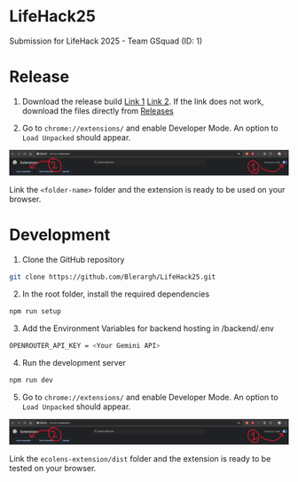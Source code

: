 # LifeHack25
Submission for LifeHack 2025 - Team GSquad (ID: 1)

# Release
1. Download the release build [Link 1](https://github.com/user-attachments/files/20779773/EcoLens.zip) [Link 2](https://github.com/Blerargh/LifeHack25/releases/download/v1.0/EcoLens.zip). If the link does not work, download the files directly from [Releases](https://github.com/Blerargh/LifeHack25/releases)

2. Go to `chrome://extensions/` and enable Developer Mode. An option to `Load Unpacked` should appear. 

![Image of `chrome://extensions/` header](image.png)

Link the `<folder-name>` folder and the extension is ready to be used on your browser.

# Development
1. Clone the GitHub repository
```bash
git clone https://github.com/Blerargh/LifeHack25.git
```
2. In the root folder, install the required dependencies
```bash
npm run setup
```
3. Add the Environment Variables for backend hosting in /backend/.env
``` bash
OPENROUTER_API_KEY = <Your Gemini API>
```
4. Run the development server
```bash
npm run dev
```
5. Go to `chrome://extensions/` and enable Developer Mode. An option to `Load Unpacked` should appear. 

![Image of `chrome://extensions/` header](image.png)

Link the `ecolens-extension/dist` folder and the extension is ready to be tested on your browser.